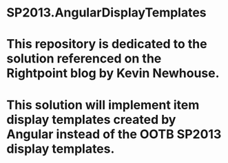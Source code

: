 # SP2013.AngularDisplayTemplates
# This repository is dedicated to the solution referenced on the Rightpoint blog by Kevin Newhouse.
# This solution will implement item display templates created by Angular instead of the OOTB SP2013 display templates.
